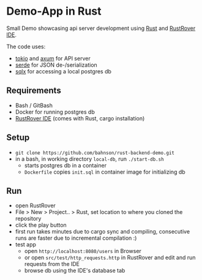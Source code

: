 # Demo-App in Rust

Small Demo showcasing api server development using [Rust](https://www.rust-lang.org/) and [RustRover IDE](https://www.jetbrains.com/de-de/rust/).

The code uses:
- [tokio](https://github.com/tokio-rs/tokio) and [axum](https://github.com/tokio-rs/axum) for API server
- [serde](https://github.com/serde-rs/serde) for JSON de-/serialization
- [sqlx](https://github.com/launchbadge/sqlx) for accessing a local postgres db


## Requirements
- Bash / GitBash
- Docker for running postgres db
- [RustRover IDE](https://www.jetbrains.com/de-de/rust/) (comes with Rust, cargo installation)

## Setup
- `git clone https://github.com/bahnson/rust-backend-demo.git`
-  in a bash, in working directory `local-db`, run `./start-db.sh`
    - starts postgres db in a container 
    - `Dockerfile` copies `init.sql` in container image for initializing db

## Run

- open RustRover
- File > New > Project.. > Rust, set location to where you cloned the repository
- click the play button
- first run takes minutes due to cargo sync and compiling, consecutive runs are faster due to incremental compilation :)
- test app
  - open `http://localhost:8080/users` in Browser
  - or open `src/test/http_requests.http` in RustRover and edit and run requests from the IDE
  - browse db using the IDE's database tab